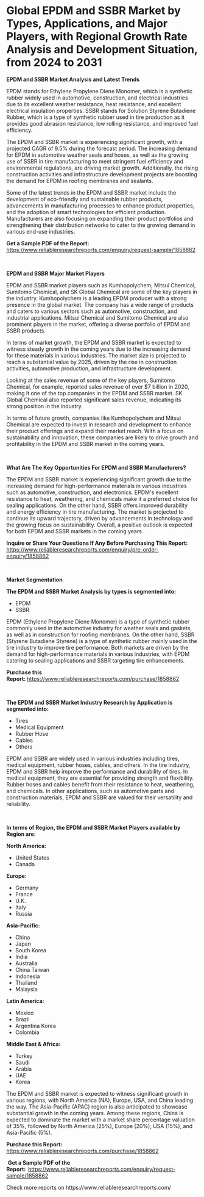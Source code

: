 <p><h1>Global EPDM and SSBR Market by Types, Applications, and Major Players, with Regional Growth Rate Analysis and Development Situation, from 2024 to 2031</h1></p><p><strong>EPDM and SSBR Market Analysis and Latest Trends</strong></p>
<p><p>EPDM stands for Ethylene Propylene Diene Monomer, which is a synthetic rubber widely used in automotive, construction, and electrical industries due to its excellent weather resistance, heat resistance, and excellent electrical insulation properties. SSBR stands for Solution Styrene Butadiene Rubber, which is a type of synthetic rubber used in tire production as it provides good abrasion resistance, low rolling resistance, and improved fuel efficiency.</p><p>The EPDM and SSBR market is experiencing significant growth, with a projected CAGR of 9.5% during the forecast period. The increasing demand for EPDM in automotive weather seals and hoses, as well as the growing use of SSBR in tire manufacturing to meet stringent fuel efficiency and environmental regulations, are driving market growth. Additionally, the rising construction activities and infrastructure development projects are boosting the demand for EPDM in roofing membranes and sealants.</p><p>Some of the latest trends in the EPDM and SSBR market include the development of eco-friendly and sustainable rubber products, advancements in manufacturing processes to enhance product properties, and the adoption of smart technologies for efficient production. Manufacturers are also focusing on expanding their product portfolios and strengthening their distribution networks to cater to the growing demand in various end-use industries.</p></p>
<p><strong>Get a Sample PDF of the Report:&nbsp;</strong> <a href="https://www.reliableresearchreports.com/enquiry/request-sample/1858862">https://www.reliableresearchreports.com/enquiry/request-sample/1858862</a></p>
<p>&nbsp;</p>
<p><strong>EPDM and SSBR Major Market Players</strong></p>
<p><p>EPDM and SSBR market players such as Kumhopolychem, Mitsui Chemical, Sumitomo Chemical, and SK Global Chemical are some of the key players in the industry. Kumhopolychem is a leading EPDM producer with a strong presence in the global market. The company has a wide range of products and caters to various sectors such as automotive, construction, and industrial applications. Mitsui Chemical and Sumitomo Chemical are also prominent players in the market, offering a diverse portfolio of EPDM and SSBR products.</p><p>In terms of market growth, the EPDM and SSBR market is expected to witness steady growth in the coming years due to the increasing demand for these materials in various industries. The market size is projected to reach a substantial value by 2025, driven by the rise in construction activities, automotive production, and infrastructure development.</p><p>Looking at the sales revenue of some of the key players, Sumitomo Chemical, for example, reported sales revenue of over $7 billion in 2020, making it one of the top companies in the EPDM and SSBR market. SK Global Chemical also reported significant sales revenue, indicating its strong position in the industry.</p><p>In terms of future growth, companies like Kumhopolychem and Mitsui Chemical are expected to invest in research and development to enhance their product offerings and expand their market reach. With a focus on sustainability and innovation, these companies are likely to drive growth and profitability in the EPDM and SSBR market in the coming years.</p></p>
<p>&nbsp;</p>
<p><strong>What Are The Key Opportunities For EPDM and SSBR Manufacturers?</strong></p>
<p><p>The EPDM and SSBR market is experiencing significant growth due to the increasing demand for high-performance materials in various industries such as automotive, construction, and electronics. EPDM's excellent resistance to heat, weathering, and chemicals make it a preferred choice for sealing applications. On the other hand, SSBR offers improved durability and energy efficiency in tire manufacturing. The market is projected to continue its upward trajectory, driven by advancements in technology and the growing focus on sustainability. Overall, a positive outlook is expected for both EPDM and SSBR markets in the coming years.</p></p>
<p><strong>Inquire or Share Your Questions If Any Before Purchasing This Report:</strong> <a href="https://www.reliableresearchreports.com/enquiry/pre-order-enquiry/1858862">https://www.reliableresearchreports.com/enquiry/pre-order-enquiry/1858862</a></p>
<p>&nbsp;</p>
<p><strong>Market Segmentation</strong></p>
<p><strong>The EPDM and SSBR Market Analysis by types is segmented into:</strong></p>
<p><ul><li>EPDM</li><li>SSBR</li></ul></p>
<p><p>EPDM (Ethylene Propylene Diene Monomer) is a type of synthetic rubber commonly used in the automotive industry for weather seals and gaskets, as well as in construction for roofing membranes. On the other hand, SSBR (Styrene Butadiene Styrene) is a type of synthetic rubber mainly used in the tire industry to improve tire performance. Both markets are driven by the demand for high-performance materials in various industries, with EPDM catering to sealing applications and SSBR targeting tire enhancements.</p></p>
<p><strong>Purchase this Report:&nbsp;</strong><a href="https://www.reliableresearchreports.com/purchase/1858862">https://www.reliableresearchreports.com/purchase/1858862</a></p>
<p>&nbsp;</p>
<p><strong>The EPDM and SSBR Market Industry Research by Application is segmented into:</strong></p>
<p><ul><li>Tires</li><li>Medical Equipment</li><li>Rubber Hose</li><li>Cables</li><li>Others</li></ul></p>
<p><p>EPDM and SSBR are widely used in various industries including tires, medical equipment, rubber hoses, cables, and others. In the tire industry, EPDM and SSBR help improve the performance and durability of tires. In medical equipment, they are essential for providing strength and flexibility. Rubber hoses and cables benefit from their resistance to heat, weathering, and chemicals. In other applications, such as automotive parts and construction materials, EPDM and SSBR are valued for their versatility and reliability.</p></p>
<p>&nbsp;</p>
<p><strong>In terms of Region, the EPDM and SSBR Market Players available by Region are:</strong></p>
<p>
    <p> <strong> North America: </strong>
        <ul>
            <li>United States</li>
            <li>Canada</li>
        </ul>
        </p> 
    <p> <strong> Europe: </strong>
        <ul>
            <li>Germany</li>
            <li>France</li>
            <li>U.K.</li>
            <li>Italy</li>
            <li>Russia</li>
        </ul>
        </p> 
    <p> <strong> Asia-Pacific: </strong>
        <ul>
            <li>China</li>
            <li>Japan</li>
            <li>South Korea</li>
            <li>India</li>
            <li>Australia</li>
            <li>China Taiwan</li>
            <li>Indonesia</li>
            <li>Thailand</li>
            <li>Malaysia</li>
        </ul>
        </p> 
    <p> <strong> Latin America: </strong>
        <ul>
            <li>Mexico</li>
            <li>Brazil</li>
            <li>Argentina Korea</li>
            <li>Colombia</li>
        </ul>
        </p> 
    <p> <strong> Middle East & Africa: </strong>
        <ul>
            <li>Turkey</li>
            <li>Saudi</li>
            <li>Arabia</li>
            <li>UAE</li>
            <li>Korea</li>
        </ul>
    </p>
    </p>
<p><p>The EPDM and SSBR market is expected to witness significant growth in various regions, with North America (NA), Europe, USA, and China leading the way. The Asia-Pacific (APAC) region is also anticipated to showcase substantial growth in the coming years. Among these regions, China is expected to dominate the market with a market share percentage valuation of 35%, followed by North America (25%), Europe (20%), USA (15%), and Asia-Pacific (5%).</p></p>
<p><strong>Purchase this Report: </strong><a href="https://www.reliableresearchreports.com/purchase/1858862">https://www.reliableresearchreports.com/purchase/1858862</a></p>
<p>&nbsp;<strong>Get a Sample PDF of the Report:&nbsp;&nbsp;</strong><a href="https://www.reliableresearchreports.com/enquiry/request-sample/1858862">https://www.reliableresearchreports.com/enquiry/request-sample/1858862</a></p>
<p><strong></strong></p>
<p>Check more reports on https://www.reliableresearchreports.com/</p>